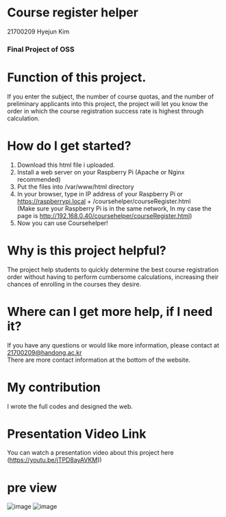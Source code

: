 # Course register helper
21700209 Hyejun Kim
### Final Project of OSS

# Function of this project. 
If you enter the subject, the number of course quotas, and the number of preliminary applicants into this project, the project will let you know the order in which the course registration success rate is highest through calculation.

# How do I get started?
1. Download this html file i uploaded.
2. Install a web server on your Raspberry Pi (Apache or Nginx recommended)
3. Put the files into /var/www/html directory
4. In your browser, type in IP address of your Raspberry Pi or https://raspberrypi.local  +  /coursehelper/courseRegister.html <br>
(Make sure your Raspberry Pi is in the same network, In my case the page is http://192.168.0.40/coursehelper/courseRegister.html)
5. Now you can use Coursehelper!

# Why is this project helpful?
The project help students to quickly determine the best course registration order without having to perform cumbersome calculations, increasing their chances of enrolling in the courses they desire.

# Where can I get more help, if I need it?
If you have any questions or would like more information, please contact at 21700209@handong.ac.kr <br>
There are more contact information at the bottom of the website.

# My contribution
I wrote the full codes and designed the web.

# Presentation Video Link
You can watch a presentation video about this project here 
(https://youtu.be/jTPD8ayAVKM))

# pre view
![image](https://user-images.githubusercontent.com/107266952/173190172-fe13f24e-78c4-40f0-a9d1-d689cb91a51a.png)
![image](https://user-images.githubusercontent.com/107266952/173190204-20eb27b1-38f1-438f-8ddb-ad10d21bc5e8.png)
